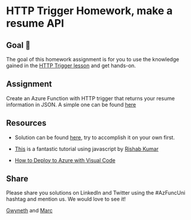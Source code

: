 # HTTP Trigger Homework, make a resume API

## Goal 🎯

The goal of this homework assignment is for you to use the knowledge gained in the [HTTP Trigger lesson](../lessons/http.md) and get hands-on.

## Assignment

Create an Azure Function with HTTP trigger that returns your resume information in JSON. A simple one can be found [here](https://gps-resume-api.azurewebsites.net/api/Resume)

## Resources

- Solution can be found [here](../src/homework/resume-api/Resume.cs), try to accomplish it on your own first.

- [This](https://dev.to/rishabk7/how-i-built-a-resume-api-w-javascript-and-azure-functions-fbm) is a fantastic tutorial using javascript by [Rishab Kumar](https://twitter.com/rishabk7)

- [How to Deploy to Azure with Visual Code](https://docs.microsoft.com/en-us/azure/azure-functions/functions-develop-vs-code?tabs=csharp)

## Share

Please share you solutions on LinkedIn and Twitter using the #AzFuncUni hashtag and mention us. We would love to see it!

[Gwyneth](https://twitter.com/madebygps) and [Marc](https://twitter.com/marcduiker)